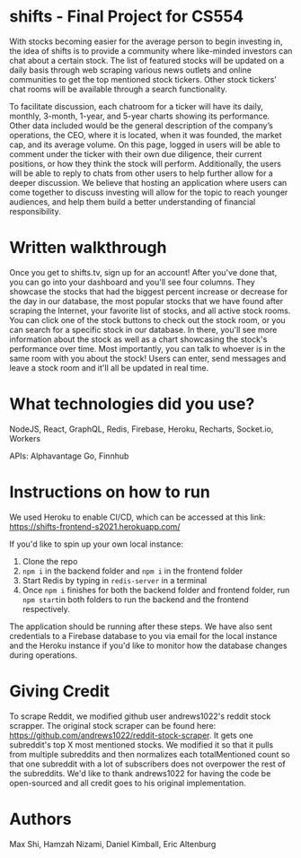 # shifts - Final Project for CS554

With stocks becoming easier for the average person to begin investing in, the idea of shifts is to provide a community where like-minded investors can chat about a certain stock. The list of featured stocks will be updated on a daily basis through web scraping various news outlets and online communities to get the top mentioned stock tickers. Other stock tickers’ chat rooms will be available through a search functionality.

To facilitate discussion, each chatroom for a ticker will have its daily, monthly, 3-month, 1-year, and 5-year charts showing its performance. Other data included would be the general description of the company’s operations, the CEO, where it is located, when it was founded, the market cap, and its average volume. On this page, logged in users will be able to comment under the ticker with their own due diligence, their current positions, or how they think the stock will perform. Additionally, the users will be able to reply to chats from other users to help further allow for a deeper discussion. We believe that hosting an application where users can come together to discuss investing will allow for the topic to reach younger audiences, and help them build a better understanding of financial responsibility.

# Written walkthrough 

Once you get to shifts.tv, sign up for an account! After you've done that, you can go into your dashboard and you'll see four columns. They showcase the stocks that had the biggest percent increase or decrease for the day in our database, the most popular stocks that we have found after scraping the Internet, your favorite list of stocks, and all active stock rooms. You can click one of the stock buttons to check out the stock room, or you can search for a specific stock in our database. In there, you'll see more information about the stock as well as a chart showcasing the stock's performance over time. Most importantly, you can talk to whoever is in the same room with you about the stock! Users can enter, send messages and leave a stock room and it'll all be updated in real time.

# What technologies did you use? 

NodeJS, React, GraphQL, Redis, Firebase, Heroku, Recharts, Socket.io, Workers

APIs: Alphavantage Go, Finnhub

# Instructions on how to run

We used Heroku to enable CI/CD, which can be accessed at this link: https://shifts-frontend-s2021.herokuapp.com/ 

If you'd like to spin up your own local instance: 

1. Clone the repo
2. ```npm i``` in the backend folder and ```npm i``` in the frontend folder
3. Start Redis by typing in ```redis-server``` in a terminal 
4. Once ```npm i``` finishes for both the backend folder and frontend folder, run ```npm start```in both folders to run the backend and the frontend respectively. 

The application should be running after these steps. We have also sent credentials to a Firebase database to you via email for the local instance and the Heroku instance if you'd like to monitor how the database changes during operations.

# Giving Credit 
To scrape Reddit, we modified github user andrews1022's reddit stock scrapper. The original stock scraper can be found here: https://github.com/andrews1022/reddit-stock-scraper. It gets one subreddit's top X most mentioned stocks. We modified it so that it pulls from multiple subreddits and then normalizes each totalMentioned count so that one subreddit with a lot of subscribers does not overpower the rest of the subreddits. We'd like to thank andrews1022 for having the code be open-sourced and all credit goes to his original implementation. 


# Authors 
Max Shi, Hamzah Nizami, Daniel Kimball, Eric Altenburg
